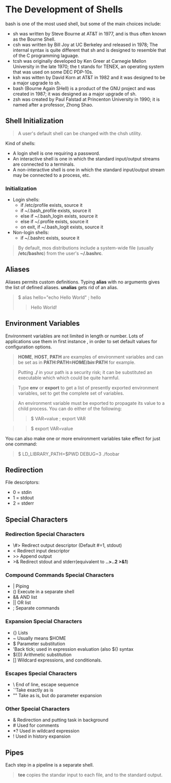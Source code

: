 # The Development of Shells

bash is one of the most used shell, but some of the main choices include:

- sh was written by Steve Bourne at AT&T in 1977, and is thus often known as the Bourne Shell.
- csh was written by Bill Joy at UC Berkeley and released in 1978; The internal syntax is quite different that sh and is designed to resemble that of the C programming laguage.
- tcsh was originally developed by Ken Greer at Carnegie Mellon University in the late 1970; the t stands for TENEX, an operating system that was used on some DEC PDP-10s.
- ksh was witten by David Korn at AT&T in 1982 and it was designed to be a major upgrade to sh.
- bash (Bourne Again SHell) is a product of the GNU project and was created in 1987; it was designed as a major upgrade of sh.
- zsh was created by Paul Falstad at Princenton University in 1990; it is named after a professor, Zhong Shao.

## Shell Initialization

> A user's default shell can be changed with the chsh utility.

Kind of shells:

- A login shell is one requiring a password.
- An interactive shell is one in which the standard input/output streams are connected to a terminals.
- A non-interactive shell is one in which the standard input/output stream may be connected to a process, etc.

### Initialization
- Login shells:
	- if /etc/profile exists, source it
	- if ~/.bash_profile exists, source it
	- else if ~/.bash_login exists, source it
	- else if ~/.profile exists, source it
	- on exit, if ~/.bash_logit exists, source it
- Non-login shells:
	+ if ~/.bashrc exists, source it
	
> By default, mos distributions include a system-wide file (usually **/etc/bashrc**) from the user's  **~/.bashrc**.

## Aliases
Aliases permits custom definitions. Typing **alias** with no arguments gives the list of defined aliases. **unalias** gets rid of an alias.

> $ alias hello="echo Hello World" ; hello
>> Hello World!

## Environment Variables
Environment variables are not limited in length or number. Lots of applications use them in first instance , in order to set default values for configuration options.
> **HOME**, **HOST**, **PATH** are examples of environment variables and can be set as in **PATH:PATH=$HOME/bin:$PATH** for example.

> Putting **./** in your path is a security risk; it can be substituted an executable which which could be quite harmful.

> Type **env** or **export** to get a list of presently exported environment variables, set to get the complete set of variables.

> An environment variable must be exported to propagate its value to a child process. You can do either of the following:
>> $ VAR=value ; export VAR 

>> $ export VAR=value

You can also make one or more environment variables take effect for just one command:

> $ LD_LIBRARY_PATH=$PWD DEBUG=3 ./foobar

## Redirection

File descriptors:
- 0 = stdin
- 1 = stdout
- 2 = stderr

## Special Characters
### Redirection Special Characters
- \\#> Redirect output descriptor (Default #=1, stdout)
- < Redirect input descriptor
- \>> Append output
- \>& Redirect stdout and stderr(equivalent to **..\>..2 \>&1**)

### Compound Commands Special Characters
- | Piping
- () Execute in a separate shell
- && AND list
- || OR list
- ; Separate commands

### Expansion Special Characters
- {} Lists
- ~ Usually means $HOME
- $ Parameter substitution
- 'Back tick; used in expression evaluation (also $() syntax
- $(()) Arithmetic substitution
- [] Wildcard expressions, and conditionals.

### Escapes Special Characters
- \ End of line, escape sequence
- ´'Take exactly as is
- "" Take as is, but do parameter expansion

### Other Special Characters
- & Redirection and putting task in background
- \# Used for comments
- *? Used in wildcard expression
- ! Used in history expansion

## Pipes

Each step in a pipeline is a separate shell.

> **tee** copies the standar input to each file, and to the standard output.


